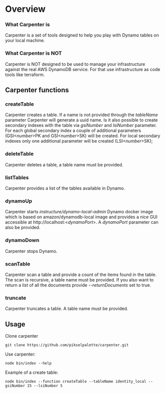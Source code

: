 # Overview

### What Carpenter is

Carpenter is a set of tools designed to help you play with Dynamo tables on your local machine. 

### What Carpenter is NOT

Carpenter is NOT designed to be used to manage your infrastructure against the real AWS DynamoDB service. For that use infrastructure as code tools like terraform.

## Carpenter functions

### createTable
Carpenter creates a table. If a name is not provided through the *tableName* parameter Carpenter will generate a uuid name. Is it also possible to create secondary indexes with the table via *gsiNumber* and *lsiNumber* parameter. For each global secondary index a couple of additional parameters (GSI<_number_>PK and GSI<_number_>SK) will be created. For local secondary indexes only one additional parameter will be created (LSI<_number_>SK);

### deleteTable
Carpenter deletes a table, a table name must be provided.

### listTables
Carpenter provides a list of the tables available in Dynamo. 

### dynamoUp
Carpenter starts *instructure/dynamo-local-admin* Dynamo docker image which is based on amazon/dynamodb-local image and provides a nice GUI accessible at http://localhost:<_dynamoPort_>. A *dynamoPort* parameter can also be provided. 

### dynamoDown
Carpenter stops Dynamo.

### scanTable
Carpenter scan a table and provide a count of the items found in the table. The scan is recursive, a table name must be provided. If you also want to return a list of all the documents provide *--returnDocuments* set to true. 

### truncate
Carpenter truncates a table. A table name must be provided.

## Usage
Clone carpenter

```
git clone https://github.com/pikselpalette/carpenter.git
```

Use carpenter:

```
node bin/index --help
```

Example of a create table:

```
node bin/index --function createTable --tableName identity_local --gsiNumber 15 --lsiNumber 5
```
